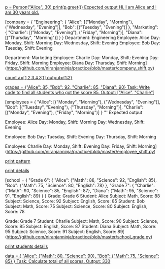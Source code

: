 [p = Person("Alice", 30)
print(p.greet()) 
Expected output
Hi, I am Alice and I am 30 years old.](https://github.com/niranjanninja/practice/blob/master/class.py)


[company = {
   "Engineering": {
   "Alice": [("Monday", "Morning"), ("Wednesday", "Evening")],
   "Bob": [("Tuesday", "Evening")]
   },
   "Marketing": {
   "Charlie": [("Monday", "Evening"), ("Friday", "Morning")],
   "Diana": [("Thursday", "Morning")]
   }
}
Department: Engineering
  Employee: Alice
  Day: Monday, Shift: Morning
  Day: Wednesday, Shift: Evening
  Employee: Bob
   Day: Tuesday, Shift: Evening

Department: Marketing
  Employee: Charlie
   Day: Monday, Shift: Evening
   Day: Friday, Shift: Morning
  Employee: Diana
   Day: Thursday, Shift: Morning](https://github.com/niranjanninja/practice/blob/master/company_shift.py)

[count 
a=[1,2,3,4,3,1]
output={1:2}](https://github.com/niranjanninja/practice/blob/master/count.py)


[grades = {"Alice": 85, "Bob": 92, "Charlie": 85, "Diana": 90}
Task: Write code to find all students who got the score 85.
Output: ["Alice", "Charlie"]](https://github.com/niranjanninja/practice/blob/master/dict_85.py)


[employees = {
   "Alice": [("Monday", "Morning"), ("Wednesday", "Evening")],
   "Bob": [("Tuesday", "Evening"), ("Thursday", "Morning")],
   "Charlie": [("Monday", "Evening"), ("Friday", "Morning")]
}
'''
Expected output

Employee: Alice
  Day: Monday, Shift: Morning
  Day: Wednesday, Shift: Evening

Employee: Bob
  Day: Tuesday, Shift: Evening
  Day: Thursday, Shift: Morning

Employee: Charlie
  Day: Monday, Shift: Evening
  Day: Friday, Shift: Morning](https://github.com/niranjanninja/practice/blob/master/employee_shift.py)


[print pattern](https://github.com/niranjanninja/practice/blob/master/pattern.py)

[print details](https://github.com/niranjanninja/practice/blob/master/python4.py)

[school = {
   "Grade 6": {
   "Alice": {"Math": 88, "Science": 92, "English": 85},
   "Bob": {"Math": 75, "Science": 80, "English": 78}
   },
   "Grade 7": {
   "Charlie": {"Math": 90, "Science": 85, "English": 87},
   "Diana": {"Math": 95, "Science": 91, "English": 89}
   }
}
Grade: Grade 6
  Student: Alice
   Subject: Math, Score: 88
   Subject: Science, Score: 92
   Subject: English, Score: 85
  Student: Bob
   Subject: Math, Score: 75
   Subject: Science, Score: 80
   Subject: English, Score: 78

Grade: Grade 7
  Student: Charlie
   Subject: Math, Score: 90
   Subject: Science, Score: 85
   Subject: English, Score: 87
  Student: Diana
   Subject: Math, Score: 95
   Subject: Science, Score: 91
   Subject: English, Score: 89](https://github.com/niranjanninja/practice/blob/master/school_grade.py)

[print students details](https://github.com/niranjanninja/practice/blob/master/students.py)

[data = {
   "Alice": {"Math": 80, "Science": 90},
   "Bob": {"Math": 75, "Science": 85}
}
Task: Calculate total of all scores.
Output: 330](https://github.com/niranjanninja/practice/blob/master/students_total.py)
